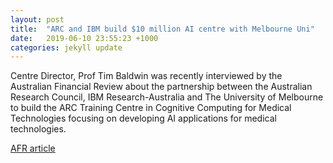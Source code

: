 ```yaml
---
layout: post
title:  "ARC and IBM build $10 million AI centre with Melbourne Uni"
date:   2019-06-10 23:55:23 +1000
categories: jekyll update
---
```

Centre Director, Prof Tim Baldwin was recently interviewed by the Australian Financial Review about the partnership between the Australian Research Council, IBM Research-Australia and The University of Melbourne to build the ARC Training Centre in Cognitive Computing for Medical Technologies focusing on developing AI applications for medical technologies.

[AFR article](https://www.afr.com/technology/technology-companies/ibm-invests-10-million-in-melbourne-uni-ai-centre-20190606-p51va7)
